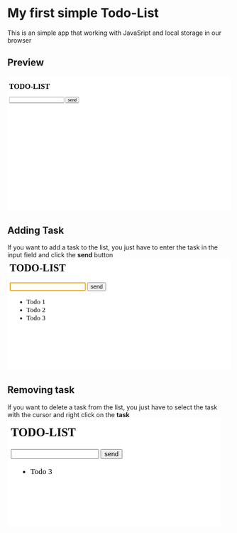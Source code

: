 # My first simple Todo-List
This is an simple app that working with JavaSript and local storage in our browser

## Preview
![Preview](/images/preview.png)

## Adding Task
If you want to add a task to the list, you just have to enter the task in the input field and click the **send** button
![Adding task](/images/adding-Todo.png)

## Removing task
If you want to delete a task from the list, you just have to select the task with the cursor and right click on the **task**
![Removing task](/images/removing-todo.png)
